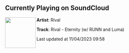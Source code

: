 ## Currently Playing on SoundCloud

[<img align="left" width="100" src="https://i1.sndcdn.com/artworks-tq6p5Ns2ikCazHwK-8OgVlg-t500x500.jpg">](https://soundcloud.com/rival_official/rival-eternity-w-runn-and-luma)

**Artist**: Rival 

**Track**: Rival - Eternity (w/ RUNN and Luma)

Last updated at 11/04/2023 09:58
